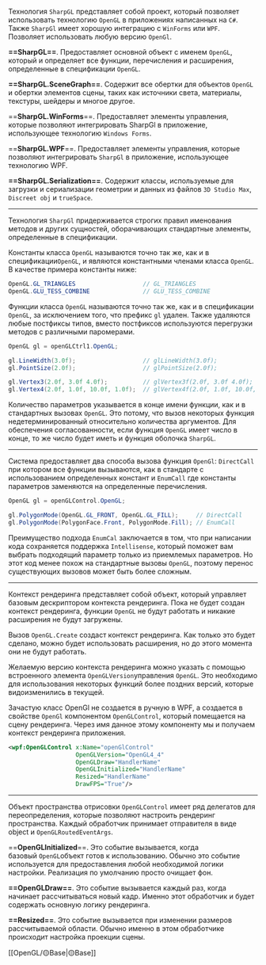 Технология `SharpGL` представляет собой проект, который позволяет использовать технологию `OpenGL` в приложениях написанных на `C#`. Также `SharpGl` имеет хорошую интеграцию с `WinForms` или `WPF`. Позволяет использовать любую версию `OpenGl`.

**==SharpGL==**. Предоставляет основной объект с именем `OpenGL`, который и определяет все функции, перечисления и расширения, определенные в спецификации `OpenGL`. 

**==SharpGL.SceneGraph==**. Содержит все обертки для объектов `OpenGL` и  обертки элементов сцены, таких как источники света, материалы, текстуры, шейдеры и многое другое.

==**SharpGL.WinForms**==. Предоставляет элементы управления, которые позволяют интегрировать SharpGl в приложение, использующее технологию `Windows Forms`.

==**SharpGL.WPF**==. Предоставляет элементы управления, которые позволяют    интегрировать `SharpGl` в приложение, использующее технологию WPF.

**==SharpGL.Serialization==**. Содержит классы, используемые для загрузки и сериализации геометрии и данных из файлов `3D Studio Max`, `Discreet obj` и `trueSpace`.

---

Технология `SharpGl` придерживается строгих правил именования методов и других сущностей, оборачивающих стандартные элементы, определенные в спецификации.

Константы класса `OpenGL` называются точно так же, как и в спецификации`OpenGL`, и являются константными членами класса `OpenGL`. В качестве примера константы ниже:

```c#
OpenGL.GL_TRIANGLES                   // GL_TRIANGLES
OpenGL.GLU_TESS_COMBINE               // GLU_TESS_COMBINE
```

Функции класса `OpenGL` называются точно так же, как и в спецификации `OpenGL`, за исключением того, что префикс `gl` удален. Также удаляются любые постфиксы типов, вместо постфиксов используются перегрузки методов с различными паромерами.

```c#
OpenGL gl = openGLCtrl1.OpenGL;

gl.LineWidth(3.0f);                   // glLineWidth(3.0f);
gl.PointSize(2.0f);                   // glPointSize(2.0f);

gl.Vertex3(2.0f, 3.0f 4.0f);          // glVertex3f(2.0f, 3.0f 4.0f);
gl.Vertex4(2.0f, 1.0f, 10.0f, 1.0f);  // glVertex4f(2.0f, 1.0f, 10.0f, 1.0f);
```

Количество параметров указывается в конце имени функции, как и в стандартных вызовах `OpenGL`. Это потому, что вызов некоторых функция недетерминированный относительно количества аргументов. Для обеспечения согласованности, если функция `OpenGL` имеет число в конце, то же число будет иметь и функция оболочка `SharpGL`.

---

Система предоставляет два способа вызова функция `OpenGl`: `DirectCall` при котором все функции вызываются, как в стандарте с использованием определенных констант и `EnumCall` где константы параметров заменяются на определенные перечисления.

```c#
OpenGL gl = openGLControl.OpenGL;

gl.PolygonMode(OpenGL.GL_FRONT, OpenGL.GL_FILL);     // DirectCall
gl.PolygonMode(PolygonFace.Front, PolygonMode.Fill); // EnumCall
```

Преимущество подхода `EnumCal` заключается в том, что при написании кода сохраняется поддержка `Intellisense`, который поможет вам выбрать подходящий параметр только из приемлемых параметров. Но этот код менее похож на стандартные вызовы `OpenGL`, поэтому перенос существующих вызовов может быть более сложным.

---

Контекст рендеринга представляет собой объект, который управляет базовым дескриптором контекста рендеринга. Пока не будет создан контекст рендеринга, функции `OpenGL` не будут работать и никакие расширения не будут загружены.

Вызов `OpenGL.Create` создаст контекст рендеринга. Как только это будет сделано, можно будет использовать расширения, но до этого момента они не будут работать.

Желаемую версию контекста рендеринга можно указать с помощью встроенного элемента `OpenGLVersion`управления `OpenGL`. Это необходимо для использования некоторых функций более поздних версий, которые видоизменились в текущей.

Зачастую класс OpenGl не создается в ручную в WPF, а создается в свойстве `OpenGl` компонентом `OpenGLControl`, который помещается на сцену рендеринга. Через имя данное этому компоненту мы и получаем контекст рендеринга приложения.

```xml
<wpf:OpenGLControl x:Name="openGlControl"
                   OpenGLVersion="OpenGL4_4"
                   OpenGLDraw="HandlerName"                                  
                   OpenGLInitialized="HandlerName"
                   Resized="HandlerName"
                   DrawFPS="True"/>
```

---

Объект пространства отрисовки `OpenGLControl` имеет ряд делегатов для переопределения, которые позволяют настроить рендеринг пространства. Каждый обработчик принимает отправителя в виде object и `OpenGLRoutedEventArgs`.

==**OpenGLInitialized**==. Это событие вызывается, когда базовый `OpenGL`объект готов к использованию. Обычно это событие используется для предоставления любой необходимой логики настройки. Реализация по умолчанию просто очищает фон.

**==OpenGLDraw==**. Это событие вызывается каждый раз, когда начинает рассчитываться новый кадр. Именно этот обработчик и будет содержать основную логику рендеринга.

**==Resized==**. Это событие вызывается при изменении размеров рассчитываемой области. Обычно именно в этом обработчике происходит настройка проекции сцены.

[[OpenGL/🟡Base|🟡Base]]